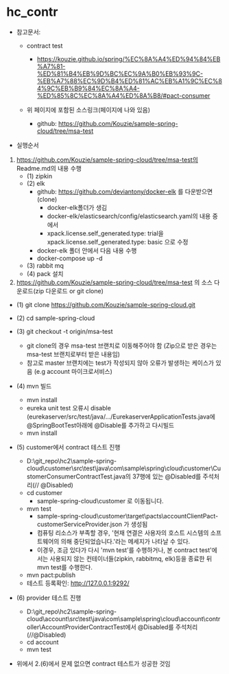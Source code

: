 # hc_contr

* 참고문서:
  * contract test
    * https://kouzie.github.io/spring/%EC%8A%A4%ED%94%84%EB%A7%81-%ED%81%B4%EB%9D%BC%EC%9A%B0%EB%93%9C-%EB%A7%88%EC%9D%B4%ED%81%AC%EB%A1%9C%EC%84%9C%EB%B9%84%EC%8A%A4-%ED%85%8C%EC%8A%A4%ED%8A%B8/#pact-consumer

  * 위 페이지에 포함된 소스링크(페이지에 나와 있음)
    * github: https://github.com/Kouzie/sample-spring-cloud/tree/msa-test

* 실행순서
1. https://github.com/Kouzie/sample-spring-cloud/tree/msa-test의 Readme.md의 내용 수행
   * (1) zipkin
   * (2) elk
      * github: https://github.com/deviantony/docker-elk 를 다운받으면(clone)
        * docker-elk폴더가 생김
        * docker-elk/elasticsearch/config/elasticsearch.yaml의 내용 중에서
        * xpack.license.self_generated.type: trial을 xpack.license.self_generated.type: basic 으로 수정
      * docker-elk 폴더 안에서 다음 내용 수행
       * docker-compose up -d 
   * (3) rabbit mq
   * (4) pack 설치
2. https://github.com/Kouzie/sample-spring-cloud/tree/msa-test 의 소스 다운로드(zip 다운로드 or git clone)
  * (1) git clone https://github.com/Kouzie/sample-spring-cloud.git
  * (2) cd sample-spring-cloud
  * (3) git checkout -t origin/msa-test
     * git clone의 경우 msa-test 브랜치로 이동해주어야 함 (Zip으로 받은 경우는 msa-test 브랜치로부터 받은 내용임)
     * 참고로 master 브랜치에는 test가 작성되지 않아 오류가 발생하는 케이스가 있음 (e.g account 마이크로서비스)
  * (4) mvn 빌드
    - mvn install
    - eureka unit test 오류시 disable (eurekaserver/src/test/java/.../EurekaserverApplicationTests.java에 @SpringBootTest아래에 @Disable를 추가하고 다시빌드
    - mvn install 
  * (5) customer에서 contract 테스트 진행   
    - D:\git_repo\hc2\sample-spring-cloud\customer\src\test\java\com\sample\spring\cloud\customer\CustomerConsumerContractTest.java의 37행에 있는 @Disabled를 주석처리(// @Disabled)
    - cd customer 
       - sample-spring-cloud\customer 로 이동됩니다.
    - mvn test
       - sample-spring-cloud\customer\target\pacts\accountClientPact-customerServiceProvider.json 가 생성됨
       - 컴퓨팅 리소스가 부족할 경우, '현재 연결은 사용자의 호스트 시스템의 소프트웨어의 의해 중단되었습니다.'라는 메세지가 나타날 수 있다.
       - 이경우, 조금 있다가 다시 'mvn test'를 수행하거나, 본 contract test'에서는 사용되지 않는 컨테이너들(zipkin, rabbitmq, elk)등을 종료한 뒤 mvn test를 수행한다.
    - mvn pact:publish
    - 테스트 등록확인: http://127.0.0.1:9292/
  * (6) provider 테스트 진행
    - D:\git_repo\hc2\sample-spring-cloud\account\src\test\java\com\sample\spring\cloud\account\controller\AccountProviderContractTest에서 @Disabled를 주석처리 (//@Disabled)
    - cd account 
    - mvn test

* 위에서 2.(6)에서 문제 없으면 contract 테스트가 성공한 것임
